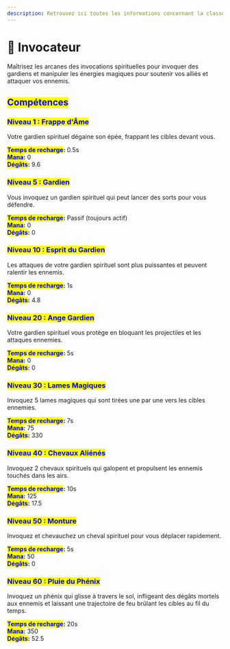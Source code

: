 ```yaml
---
description: Retrouvez ici toutes les informations concernant la classe Invocateur
---
```


# 🤲 Invocateur

Maîtrisez les arcanes des invocations spirituelles pour invoquer des gardiens et manipuler les énergies magiques pour soutenir vos alliés et attaquer vos ennemis.

## <mark style="color:blue;">Compétences</mark>

### <mark style="color:blue;">N</mark><mark style="color:blue;">**iveau 1 : Frappe d'Âme**</mark>

Votre gardien spirituel dégaine son épée, frappant les cibles devant vous.

<mark style="color:blue;">**Temps de recharge**</mark>**:** 0.5s\
<mark style="color:blue;">**Mana**</mark>**:** 0\
<mark style="color:blue;">**Dégâts**</mark>**:** 9.6

### <mark style="color:blue;">N</mark><mark style="color:blue;">**iveau 5 : Gardien**</mark>

Vous invoquez un gardien spirituel qui peut lancer des sorts pour vous défendre.

<mark style="color:blue;">**Temps de recharge**</mark>**:** Passif (toujours actif)\
<mark style="color:blue;">**Mana**</mark>**:** 0\
<mark style="color:blue;">**Dégâts**</mark>**:** 0

### <mark style="color:blue;">N</mark><mark style="color:blue;">**iveau 10 : Esprit du Gardien**</mark>

Les attaques de votre gardien spirituel sont plus puissantes et peuvent ralentir les ennemis.

<mark style="color:blue;">**Temps de recharge**</mark>**:** 1s\
<mark style="color:blue;">**Mana**</mark>**:** 0\
<mark style="color:blue;">**Dégâts**</mark>**:** 4.8

### <mark style="color:blue;">N</mark><mark style="color:blue;">**iveau 20 : Ange Gardien**</mark>

Votre gardien spirituel vous protège en bloquant les projectiles et les attaques ennemies.

<mark style="color:blue;">**Temps de recharge**</mark>**:** 5s\
<mark style="color:blue;">**Mana**</mark>**:** 0\
<mark style="color:blue;">**Dégâts**</mark>**:** 0

### <mark style="color:blue;">N</mark><mark style="color:blue;">**iveau 30 : Lames Magiques**</mark>

Invoquez 5 lames magiques qui sont tirées une par une vers les cibles ennemies.

<mark style="color:blue;">**Temps de recharge**</mark>**:** 7s\
<mark style="color:blue;">**Mana**</mark>**:** 75\
<mark style="color:blue;">**Dégâts**</mark>**:** 330

### <mark style="color:blue;">N</mark><mark style="color:blue;">**iveau 40 : Chevaux Aliénés**</mark>

Invoquez 2 chevaux spirituels qui galopent et propulsent les ennemis touchés dans les airs.

<mark style="color:blue;">**Temps de recharge**</mark>**:** 10s\
<mark style="color:blue;">**Mana**</mark>**:** 125\
<mark style="color:blue;">**Dégâts**</mark>**:** 17.5

### <mark style="color:blue;">N</mark><mark style="color:blue;">**iveau 50 : Monture**</mark>

Invoquez et chevauchez un cheval spirituel pour vous déplacer rapidement.

<mark style="color:blue;">**Temps de recharge**</mark>**:** 5s\
<mark style="color:blue;">**Mana**</mark>**:** 50\
<mark style="color:blue;">**Dégâts**</mark>**:** 0

### <mark style="color:blue;">N</mark><mark style="color:blue;">**iveau 60 : Pluie du Phénix**</mark>

Invoquez un phénix qui glisse à travers le sol, infligeant des dégâts mortels aux ennemis et laissant une trajectoire de feu brûlant les cibles au fil du temps.

<mark style="color:blue;">**Temps de recharge**</mark>**:** 20s\
<mark style="color:blue;">**Mana**</mark>**:** 350\
<mark style="color:blue;">**Dégâts**</mark>**:** 52.5
